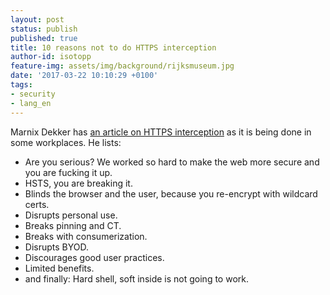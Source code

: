 ```yaml
---
layout: post
status: publish
published: true
title: 10 reasons not to do HTTPS interception
author-id: isotopp
feature-img: assets/img/background/rijksmuseum.jpg
date: '2017-03-22 10:10:29 +0100'
tags:
- security
- lang_en
---
```

Marnix Dekker has [an article on HTTPS
interception](https://www.linkedin.com/pulse/9-reasons-intercept-https-marnix-dekker)
as it is being done in some workplaces. He lists:

- Are you serious? We worked so hard to make the web more secure and you are fucking it up.
- HSTS, you are breaking it.
- Blinds the browser and the user, because you re-encrypt with wildcard certs.
- Disrupts personal use.
- Breaks pinning and CT.
- Breaks with consumerization.
- Disrupts BYOD.
- Discourages good user practices.
- Limited benefits.
- and finally: Hard shell, soft inside is not going to work.
  
